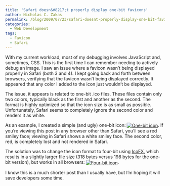```yaml
---
title: 'Safari doesn&#8217;t properly display one-bit favicons'
author: Nicholas C. Zakas
permalink: /blog/2009/07/23/safari-doesnt-properly-display-one-bit-favicons/
categories:
  - Web Development
tags:
  - Favicon
  - Safari
---
```

With my current workload, most of my debugging involves JavaScript and, sometimes, CSS. This is the first time I can remember needing to actively debug an image. I saw an issue where a favicon wasn&#8217;t being displayed properly in Safari (both 3 and 4). I kept going back and forth between browsers, verifying that the favicon wasn&#8217;t being displayed correctly. It appeared that any color I added to the icon just wouldn&#8217;t be displayed.

The issue, it appears is related to one-bit .ico files. These files contain only two colors, typically black as the first and another as the second. The format is highly optimized so that the icon size is as small as possible. Unfortunately, Safari seems to completely ignore the second color and renders it as white.

As an example, I created a simple (and ugly) one-bit icon: [<img src="/images/wp-content/uploads/2009/07/one-bit.ico" alt="One-bit icon" align="absmiddle" />][1]. If you&#8217;re viewing this post in any browser other than Safari, you&#8217;ll see a red smiley face; viewing in Safari shows a white smiley face. The second color, red, is completely lost and not rendered in Safari.

The solution was to change the icon format to four-bit using [IcoFX][2], which results in a slightly larger file size (318 bytes versus 198 bytes for the one-bit version), but works in all browsers: [<img src="/images/wp-content/uploads/2009/07/four-bits.ico" alt="Four-bit icon" align="absmiddle" />][3].

I know this is a much shorter post than I usually have, but I&#8217;m hoping it will save developers some time.

 [1]: /images/wp-content/uploads/2009/07/one-bit.ico
 [2]: http://icofx.ro/
 [3]: /images/wp-content/uploads/2009/07/four-bits.ico
